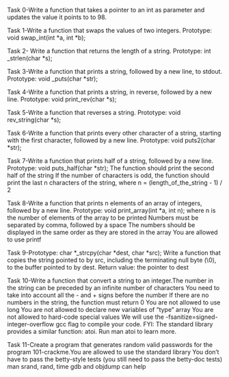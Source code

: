 Task 0-Write a function that takes a pointer to an int as parameter and updates the value it points to to 98.

Task 1-Write a function that swaps the values of two integers. Prototype: void swap_int(int *a, int *b);

Task 2- Write a function that returns the length of a string. Prototype: int _strlen(char *s);

Task 3-Write a function that prints a string, followed by a new line, to stdout. Prototype: void _puts(char *str);

Task 4-Write a function that prints a string, in reverse, followed by a new line. Prototype: void print_rev(char *s);

Task 5-Write a function that reverses a string. Prototype: void rev_string(char *s);

Task 6-Write a function that prints every other character of a string, starting with the first character, followed by a new line. Prototype: void puts2(char *str);

Task 7-Write a function that prints half of a string, followed by a new line. Prototype: void puts_half(char *str); The function should print the second half of the string If the number of characters is odd, the function should print the last n characters of the string, where n = (length_of_the_string - 1) / 2

Task 8-Write a function that prints n elements of an array of integers, followed by a new line. Prototype: void print_array(int *a, int n); where n is the number of elements of the array to be printed Numbers must be separated by comma, followed by a space The numbers should be displayed in the same order as they are stored in the array You are allowed to use printf

Task 9-Prototype: char *_strcpy(char *dest, char *src); Write a function that copies the string pointed to by src, including the terminating null byte (\0), to the buffer pointed to by dest. Return value: the pointer to dest

Task 10-Write a function that convert a string to an integer.The number in the string can be preceded by an infinite number of characters
You need to take into account all the - and + signs before the number
If there are no numbers in the string, the function must return 0
You are not allowed to use long
You are not allowed to declare new variables of “type” array
You are not allowed to hard-code special values
We will use the -fsanitize=signed-integer-overflow gcc flag to compile your code.
FYI: The standard library provides a similar function: atoi. Run man atoi to learn more.

Task 11-Create a program that generates random valid passwords for the program 101-crackme.You are allowed to use the standard library
You don’t have to pass the betty-style tests (you still need to pass the betty-doc tests)
man srand, rand, time
gdb and objdump can help

